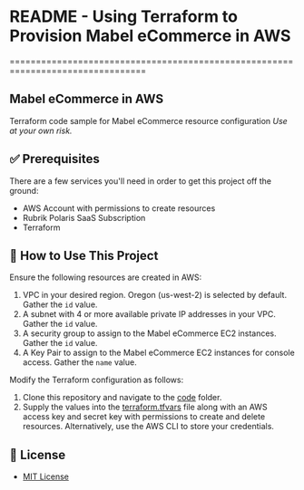# README - Using Terraform to Provision Mabel eCommerce in AWS

================================================================================

## Mabel eCommerce in AWS

Terraform code sample for Mabel eCommerce resource configuration
_Use at your own risk._

## :white_check_mark: Prerequisites

There are a few services you'll need in order to get this project off the ground:

* AWS Account with permissions to create resources
* Rubrik Polaris SaaS Subscription
* Terraform

## :blue_book: How to Use This Project

Ensure the following resources are created in AWS:

1. VPC in your desired region. Oregon (us-west-2) is selected by default. Gather the `id` value.
1. A subnet with 4 or more available private IP addresses in your VPC. Gather the `id` value. 
1. A security group to assign to the Mabel eCommerce EC2 instances. Gather the `id` value.
1. A Key Pair to assign to the Mabel eCommerce EC2 instances for console access. Gather the `name` value.

Modify the Terraform configuration as follows:

1. Clone this repository and navigate to the [code](/code) folder.
1. Supply the values into the [terraform.tfvars](/code/terraform.tfvars) file along with an AWS access key and secret key with permissions to create and delete resources. Alternatively, use the AWS CLI to store your credentials.

## :pushpin: License

* [MIT License](LICENSE)
